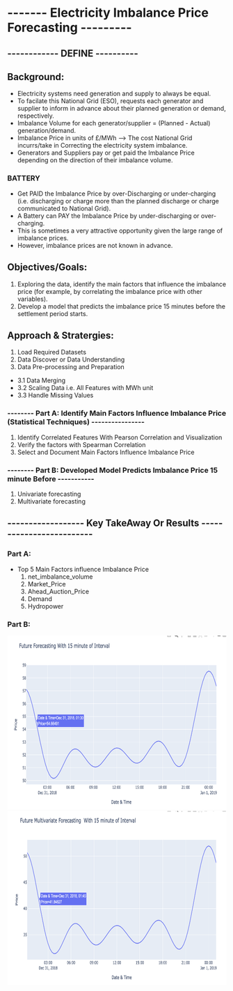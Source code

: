 # ------- Electricity Imbalance Price Forecasting ---------
## ------------ DEFINE ----------
## Background:
  - Electricity systems need generation and supply to always be equal.
  - To facilate this National Grid (ESO), requests each generator and supplier to inform in advance about their planned generation or demand, respectively.
  - Imbalance Volume for each generator/supplier = (Planned - Actual) generation/demand.
  - Imbalance Price in units of £/MWh --> The cost National Grid incurrs/take in Correcting the electricity system imbalance.
  - Generators and Suppliers pay or get paid the Imbalance Price depending on the direction of their imbalance volume.
### BATTERY
  - Get PAID the Imbalance Price by over-Discharging or under-charging (i.e. discharging or charge more than the planned discharge or charge communicated to National Grid).
  - A Battery can PAY the Imbalance Price by under-discharging or over-charging.
  - This is sometimes a very attractive opportunity given the large range of imbalance prices.
  - However, imbalance prices are not known in advance.

## Objectives/Goals:
1. Exploring the data, identify the main factors that influence the imbalance price (for example, by correlating the imbalance price with other variables).
2. Develop a model that predicts the imbalance price 15 minutes before the settlement period starts.

## Approach & Stratergies:
1. Load Required Datasets
2. Data Discover or Data Understanding
3. Data Pre-processing and Preparation
- 3.1 Data Merging
- 3.2 Scaling Data i.e. All Features with MWh unit
- 3.3 Handle Missing Values
### -------- Part A: Identify Main Factors Influence Imbalance Price (Statistical Techniques) ----------------
1. Identify Correlated Features With Pearson Correlation and Visualization
2. Verify the factors with Spearman Correlation
3. Select and Document Main Factors Influence Imbalance Price
### -------- Part B: Developed Model Predicts Imbalance Price 15 minute Before -----------
1. Univariate forecasting
2. Multivariate forecasting
## ------------------ Key TakeAway Or Results -------------------------
### Part A:
- Top 5 Main Factors influence Imbalance Price
  1. net_imbalance_volume
  2. Market_Price
  3. Ahead_Auction_Price
  4. Demand
  5. Hydropower

### Part B:
<img src="images/partb1.png" height="400">
<img src="images/partb2.png" height="400">
